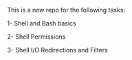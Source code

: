 This is a new repo for the following tasks:


1- Shell and Bash basics

2- Shell Permissions

3- Shell I/O Redirections and Filters

